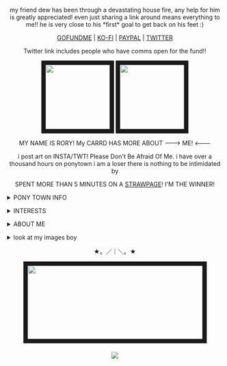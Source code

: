 <p align="center">
my friend dew has been through a devastating house fire, any help for him is greatly appreciated! even just sharing a link around means everything to me!! he is very close to his *first* goal to get back on his feet :)
</p>
<p align="center">
<a href="https://www.gofundme.com/f/help-dew-rebuild-after-devastating-fire">GOFUNDME</a> | <a href="https://ko-fi.com/dewdroppedz">KO-FI</a> | <a href="https://www.paypal.com/paypalme/LeonRizik">PAYPAL</a> | <a href="https://x.com/seriialkiillerr/status/1836259838831030673">TWITTER</a>
</p>
<p align="center">
Twitter link includes people who have comms open for the fund!!
</p>

<p align="center">
<a title="CHELSEA'S TOYHOUSE" href=https://toyhou.se/15550084.chelsea><img src="https://file.garden/Zdu77rwq23DtX9qX/pony-town-really%20weird%20cat-boop-blinking-padded-4x%20(2).gif" width="150" height="150" border="10"/ ></a>
<a title="SAWYER'S TOYHOUSE" href=https://toyhou.se/19381992.sawyer><img src="https://file.garden/Zdu77rwq23DtX9qX/pony-town-%F0%9F%8C%A0%20af_%20nojoki-boop-blinking-padded-toy104-4x.gif" width="150" height="150" border="10"/ ></a>
<p align="center">
MY NAME IS RORY!
My CARRD HAS MORE ABOUT ---> ME! <---
  <p align="center">
    i post art on INSTA/TWT! Please Don't Be Afraid Of Me. i have over a thousand hours on ponytown i am a loser there is nothing to be intimidated by
</p>
<p align="center">
    SPENT MORE THAN 5 MINUTES ON A <a href="https://nojoki.straw.page">STRAWPAGE</a>! I'M THE WINNER!
</p>


<p align="center"><details>
  <summary><b></b>PONY TOWN INFO</b></summary>
HELLO!!!! I'm usually running around on ponytown alone or with <a href="https://github.com/windch1mes">chime</a>/<a href="https://github.com/MouthHole">liv</a>/<a href="https://github.com/grubberglubber">dumaya</a> or sitting justtt slightly under spawn on 18+! i like to do bits and i accidentally end up roleplaying 90% of the time! i don't like making people uncomfortable, so most of the time this stuff is very lighthearted
</p>
i have tier 2 supporter, so i will hunt you down if you're on my friendslist! it is a Threat! anyway i really enjoy talking to people on PT, please don't be frightened by me or friends!!!! i will only struggle if i can't meet your energy HAHA
</p>
  basic stuff like c+h is cool! i'm A-OKAY with inspiration from my ponies but please don't go out and fully copy OCs (since it has happened?) (i can't believe i have an evil doppelganger on ponytown) 
</p>
  on the Heavier side, i will block easily if you're sexual, straightup mean, or argue a lot in public chat. they're never too personal, if at all, but i don't wish to see stuff like this while playing. sometimes these blocks are just me being mildly uncomfortable with the topic or tone.
</p>
  i have a good amount of fandom ponies, but i'm not always too interested in talking about the media they derive from indepth.. if you recognize one of them, feel free to bring it up :D
</p>
    other than all that, i don't take PT too seriously! it's just another chatroom online!
</p>
  <p align="center">
<a title="eeny"><img src="https://file.garden/Zdu77rwq23DtX9qX/eeny2">  <a title="barayas"><img src="https://file.garden/Zdu77rwq23DtX9qX/spider%3F">  <a title="winslow"><img src="https://file.garden/Zdu77rwq23DtX9qX/winne">  <a title="ahrima"><img src="https://file.garden/Zdu77rwq23DtX9qX/ahri">
<p align="center">
<center></details></center>
<p align="center">

<p align="center"><details>
<summary>INTERESTS</summary>
  <p>I'm only going to list main/favorite interests because otherwise this section would be very long!!!! check out my carrd for more indepth stuff</p>
  <p><b>GENERAL:</b> art, ocs, circus works, commedia del'arte, clowns, retro/vintage/70's things, music, animation/animated movies</p>
  <p><b>MUSIC:</b> car seat headrest, scissor sisters, modest mouse, forgive durden, david bowie, the antlers, the garden, abba, billy joel</p>
  <p><b>MANGA/ANIME:</b> witch hat atelier, dungeon meshi, d.gray-man, fullmetal alchemist: brotherhood, houseki no kuni, vinland saga, to your eternity, tokyo ghoul, the promised neverland</p>
  <p><b>SHOWS:</b> lego monkie kid, the bear, the boys, the handmaid's tale, infinity train, the midnight gospel, invincible, smiling friends</p>
</details>
</p>

<p align="center"><details>
<summary>ABOUT ME</summary>
  <p>you wanna know about lil ol me? aw shucks</p>
    <p>WELL TRULY! i do not know what to say! (is going to say things) i'm physically disabled, plus audhd! there's a lot of comorbidities here, but my biggest problems are inattention and fatigue. that may make me seem a bit disinterested at times, but i promise it's not</p>
     <p>as for labels, i'm queer, but aroace and genderfluid/nonbinary fit best.</p>
     <p>if you'd like to psychoanalyze me and are into this kinda thing, my typology is ENFP 7W6 748 sluai iee EFLV sanguine-phlegmatic sx/so but don't ask me any questions because i only did this for my friend who knows much more than me</p>
  <p>my favorite color is orange and i like oversharing online....... i have a lot of "cringy" interests so if riding the high horse is your type of deal, i fear we may not get along too well! i do not want to be the "exception," i want you to be nice to people!</p>
   <p>i have had a crazy life at my ripe age of 19 and you are bound to learn about it if we talk about experiences</p>
  </details></p>
  <p align="center"><details>
  <summary><b></b>look at my images boy</b></summary>
    <p>unfunny ponytown shenanigans with friends because i cant believe i have them. Hey what was github made for again</p>
    <img src="https://imgur.com/WycYCPv.png"> <img src="https://imgur.com/Bh3I9L3.png"> <img src="https://imgur.com/Q0S7goq.png"> <img src="https://imgur.com/FjUbcw5.png"> <img src="https://imgur.com/HO1DPJ3.png"> <img src="https://imgur.com/2hkLiaH.png"> <img src="https://imgur.com/HJXtkIu.png"> <img src="https://imgur.com/FyRutIx.png"> <img src="https://imgur.com/rbGt5QN.png"> <img src="https://imgur.com/H39yOjb.png"> <img src="https://imgur.com/mlQFQg0.png"> <img src="https://imgur.com/LPVD4fg.png"> <img src="https://imgur.com/U9PVhy0.png"> <img src="https://imgur.com/pEG2JTZ.png"> <img src=""> <img src="https://imgur.com/ef7BDrw.png"> <img src="https://imgur.com/UncXv0K.png"> <img src="https://imgur.com/uFPWZlD.png"> <img src="https://imgur.com/6uHPFC4.png"> <img src="https://imgur.com/7jJ5Ama.png"> <img src="https://imgur.com/8oty4Ov.png"> <img src="https://imgur.com/xSa8z2T.png"> <img src="https://imgur.com/fPNEjo1.png"> <img src="https://imgur.com/98dCdoe.png"> <img src="https://imgur.com/ojaaWVK.png"> <img src="https://imgur.com/PViGza3.png"> <img src="https://imgur.com/ppLPRGY.png"> <img src="https://imgur.com/ifIrNoI.png"> <img src="https://imgur.com/TaMLMw8.png"> <img src="https://imgur.com/6LxkIGr"> <img src="https://imgur.com/yhnPi8U.png"> <img src="https://imgur.com/VkX1Yby.png"> <img src="https://imgur.com/qeKb0wt.png">
    
  </details></p>
  <p align="center">★。／｜＼。★</p>
  <p align="center">
  <a title="PLAYLIST ! my art <3" href=https://open.spotify.com/playlist/3h8wqFAn7IkuQ3TLy4PjO2?si=f2c06614411148b0><img src="https://file.garden/Zdu77rwq23DtX9qX/more3.png" width="409" height="171" border="10"></a>
  </p>
<h5 align="center">
 
![](https://komarev.com/ghpvc/?username=no-jokie&color=red)

</h5>

